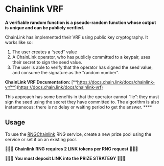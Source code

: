 # Chainlink VRF

**A verifiable random function is a pseudo-random function whose output is unique and can be publicly verified.**

ChainLink has implemented their VRF using public key cryptography.  It works like so:

1. The user creates a “seed” value
2. A ChainLink operator, who has publicly committed to a keypair, uses their secret to sign the seed value.
3. The user is able to verify that the operator has signed the seed value, and consume the signature as the “random number”.  

**ChainLink VRF Documentation:** [**https://docs.chain.link/docs/chainlink-vrf**](https://docs.chain.link/docs/chainlink-vrf)

This approach has some benefits in that the operator cannot “lie”: they must sign the seed using the secret they have committed to.  The algorithm is also instantaneous: there is no delay or waiting period to get the answer. ****

## Usage

To use the [RNGChainlink](../../networks.md) RNG service, create a new prize pool using the service or set it on an existing pool.

🚨🚨🚨 **Chainlink RNG requires 2 LINK tokens per RNG request** 🚨🚨🚨

🚨🚨🚨 **You must deposit LINK into the PRIZE STRATEGY** 🚨🚨🚨



